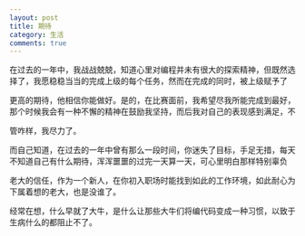 ```yaml
---
layout: post
title: 期待
category: 生活
comments: true
---
```


在过去的一年中，我战战兢兢，知道心里对编程并未有很大的探索精神，但既然选择了，我愿稳稳当当的完成上级的每个任务，然而在完成的同时，被上级赋予了

更高的期待，他相信你能做好。是的，在比赛面前，我希望尽我所能完成到最好，那个时候我会有一种不懈的精神在鼓励我坚持，而后我对自己的表现感到满足，不

管咋样，我尽力了。


而自己知道，在过去的一年中曾有那么一段时间，你迷失了目标，手足无措，每天不知道自己有什么期待，浑浑噩噩的过完一天算一天，可心里明白那样特别辜负

老大的信任，作为一个新人，在你初入职场时能找到如此的工作环境，如此耐心为下属着想的老大，也是没谁了。


经常在想，什么早就了大牛，是什么让那些大牛们将编代码变成一种习惯，以致于生病什么的都阻止不了。
